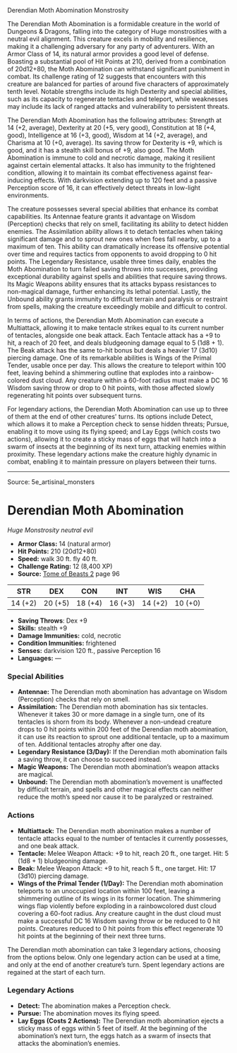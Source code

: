 <MonsterName/>Derendian Moth Abomination</MonsterName>
<CreatureType/>Monstrosity</CreatureType>

<summary>The Derendian Moth Abomination is a formidable creature in the world of Dungeons & Dragons, falling into the category of Huge monstrosities with a neutral evil alignment. This creature excels in mobility and resilience, making it a challenging adversary for any party of adventurers. With an Armor Class of 14, its natural armor provides a good level of defense. Boasting a substantial pool of Hit Points at 210, derived from a combination of 20d12+80, the Moth Abomination can withstand significant punishment in combat. Its challenge rating of 12 suggests that encounters with this creature are balanced for parties of around five characters of approximately tenth level. Notable strengths include its high Dexterity and special abilities, such as its capacity to regenerate tentacles and teleport, while weaknesses may include its lack of ranged attacks and vulnerability to persistent threats.</summary>

<detail>

The Derendian Moth Abomination has the following attributes: Strength at 14 (+2, average), Dexterity at 20 (+5, very good), Constitution at 18 (+4, good), Intelligence at 16 (+3, good), Wisdom at 14 (+2, average), and Charisma at 10 (+0, average). Its saving throw for Dexterity is +9, which is good, and it has a stealth skill bonus of +9, also good. The Moth Abomination is immune to cold and necrotic damage, making it resilient against certain elemental attacks. It also has immunity to the frightened condition, allowing it to maintain its combat effectiveness against fear-inducing effects. With darkvision extending up to 120 feet and a passive Perception score of 16, it can effectively detect threats in low-light environments.

The creature possesses several special abilities that enhance its combat capabilities. Its Antennae feature grants it advantage on Wisdom (Perception) checks that rely on smell, facilitating its ability to detect hidden enemies. The Assimilation ability allows it to detach tentacles when taking significant damage and to sprout new ones when foes fall nearby, up to a maximum of ten. This ability can dramatically increase its offensive potential over time and requires tactics from opponents to avoid dropping to 0 hit points. The Legendary Resistance, usable three times daily, enables the Moth Abomination to turn failed saving throws into successes, providing exceptional durability against spells and abilities that require saving throws. Its Magic Weapons ability ensures that its attacks bypass resistances to non-magical damage, further enhancing its lethal potential. Lastly, the Unbound ability grants immunity to difficult terrain and paralysis or restraint from spells, making the creature exceedingly mobile and difficult to control.

In terms of actions, the Derendian Moth Abomination can execute a Multiattack, allowing it to make tentacle strikes equal to its current number of tentacles, alongside one beak attack. Each Tentacle attack has a +9 to hit, a reach of 20 feet, and deals bludgeoning damage equal to 5 (1d8 + 1). The Beak attack has the same to-hit bonus but deals a heavier 17 (3d10) piercing damage. One of its remarkable abilities is Wings of the Primal Tender, usable once per day. This allows the creature to teleport within 100 feet, leaving behind a shimmering outline that explodes into a rainbow-colored dust cloud. Any creature within a 60-foot radius must make a DC 16 Wisdom saving throw or drop to 0 hit points, with those affected slowly regenerating hit points over subsequent turns.

For legendary actions, the Derendian Moth Abomination can use up to three of them at the end of other creatures' turns. Its options include Detect, which allows it to make a Perception check to sense hidden threats; Pursue, enabling it to move using its flying speed; and Lay Eggs (which costs two actions), allowing it to create a sticky mass of eggs that will hatch into a swarm of insects at the beginning of its next turn, attacking enemies within proximity. These legendary actions make the creature highly dynamic in combat, enabling it to maintain pressure on players between their turns.</detail>



---

Source: 5e_artisinal_monsters

# Derendian Moth Abomination

*Huge* *Monstrosity* *neutral evil*

- **Armor Class:** 14 (natural armor)
- **Hit Points:** 210 (20d12+80)
- **Speed:** walk 30 ft. fly 40 ft.
- **Challenge Rating:** 12 (8,400 XP)
- **Source:** [Tome of Beasts 2](https://koboldpress.com/kpstore/product/tome-of-beasts-2-for-5th-edition) page 96

| STR | DEX | CON | INT | WIS | CHA |
| --- | --- | --- | --- | --- | --- |
| 14 (+2) | 20 (+5) | 18 (+4) | 16 (+3) | 14 (+2) | 10 (+0) |

- **Saving Throws**: Dex +9
- **Skills:** stealth +9
- **Damage Immunities:** cold, necrotic
- **Condition Immunities:** frightened
- **Senses:** darkvision 120 ft., passive Perception 16
- **Languages:** —

### Special Abilities

- **Antennae:** The Derendian moth abomination has advantage on Wisdom (Perception) checks that rely on smell.
- **Assimilation:** The Derendian moth abomination has six tentacles. Whenever it takes 30 or more damage in a single turn, one of its tentacles is shorn from its body. Whenever a non-undead creature drops to 0 hit points within 200 feet of the Derendian moth abomination, it can use its reaction to sprout one additional tentacle, up to a maximum of ten. Additional tentacles atrophy after one day.
- **Legendary Resistance (3/Day):** If the Derendian moth abomination fails a saving throw, it can choose to succeed instead.
- **Magic Weapons:** The Derendian moth abomination’s weapon attacks are magical.
- **Unbound:** The Derendian moth abomination’s movement is unaffected by difficult terrain, and spells and other magical effects can neither reduce the moth’s speed nor cause it to be paralyzed or restrained.

### Actions

- **Multiattack:** The Derendian moth abomination makes a number of tentacle attacks equal to the number of tentacles it currently possesses, and one beak attack.
- **Tentacle:** Melee Weapon Attack: +9 to hit, reach 20 ft., one target. Hit: 5 (1d8 + 1) bludgeoning damage.
- **Beak:** Melee Weapon Attack: +9 to hit, reach 5 ft., one target. Hit: 17 (3d10) piercing damage.
- **Wings of the Primal Tender (1/Day):** The Derendian moth abomination teleports to an unoccupied location within 100 feet, leaving a shimmering outline of its wings in its former location. The shimmering wings flap violently before exploding in a rainbowcolored dust cloud covering a 60-foot radius. Any creature caught in the dust cloud must make a successful DC 16 Wisdom saving throw or be reduced to 0 hit points. Creatures reduced to 0 hit points from this effect regenerate 10 hit points at the beginning of their next three turns.

The Derendian moth abomination can take 3 legendary actions, choosing from the options below. Only one legendary action can be used at a time, and only at the end of another creature’s turn. Spent legendary actions are regained at the start of each turn.

### Legendary Actions

- **Detect:** The abomination makes a Perception check.
- **Pursue:** The abomination moves its flying speed.
- **Lay Eggs (Costs 2 Actions):** The Derendian moth abomination ejects a sticky mass of eggs within 5 feet of itself. At the beginning of the abomination’s next turn, the eggs hatch as a swarm of insects that attacks the abomination’s enemies.


